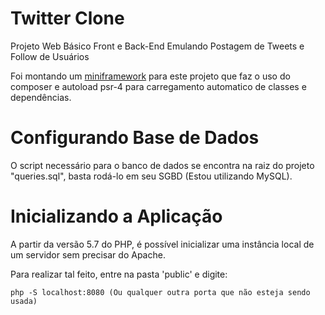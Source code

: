 # Twitter Clone
Projeto Web  Básico Front e Back-End Emulando Postagem de Tweets e Follow de Usuários

Foi montando um [miniframework](https://github.com/AlbertoJr789/Miniframework) para este projeto que faz o uso do composer e autoload psr-4 para carregamento automatico de classes e dependências.

# Configurando Base de Dados

O script necessário para o banco de dados se encontra na raiz do projeto "queries.sql", basta rodá-lo em seu SGBD (Estou utilizando MySQL).

# Inicializando a Aplicação

A partir da versão 5.7 do PHP, é possível inicializar uma instância local de um servidor sem precisar do Apache.

Para realizar tal feito, entre na pasta 'public' e digite:

    php -S localhost:8080 (Ou qualquer outra porta que não esteja sendo usada)


